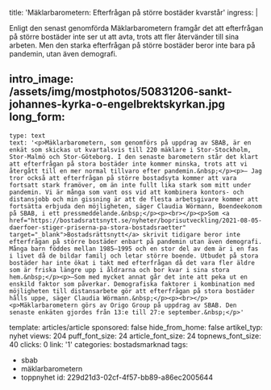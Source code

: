 title: 'Mäklarbarometern: Efterfrågan på större bostäder kvarstår'
ingress: |
  <p>Enligt den senast genomförda Mäklarbarometern framgår det att efterfrågan på större bostäder inte ser ut att avta, trots att fler återvänder till sina arbeten. Men den starka efterfrågan på större bostäder beror inte bara på pandemin, utan även demografi.
  </p>
  
intro_image: /assets/img/mostphotos/50831206-sankt-johannes-kyrka-o-engelbrektskyrkan.jpg
long_form:
  -
    type: text
    text: '<p>Mäklarbarometern, som genomförs på uppdrag av SBAB, är en enkät som skickas ut kvartalsvis till 220 mäklare i Stor-Stockholm, Stor-Malmö och Stor-Göteborg. I den senaste barometern står det klart att efterfrågan på stora bostäder inte kommer minska, trots att vi återgått till en mer normal tillvaro efter pandemin.&nbsp;</p><p>– Jag tror också att efterfrågan på större bostadsyta kommer att vara fortsatt stark framöver, om än inte fullt lika stark som mitt under pandemin. Vi är många som vant oss vid att kombinera kontors- och distansjobb och min gissning är att de flesta arbetsgivare kommer att fortsätta erbjuda den möjligheten, säger Claudia Wörmann, Boendeekonom på SBAB, i ett pressmeddelande.&nbsp;</p><p><br></p><p>Som <a href="https://bostadsrattsnytt.se/nyheter/boprisutveckling/2021-08-05-daerfoer-stiger-priserna-pa-stora-bostadsraetter" target="_blank">Bostadsrättsnytt</a> skrivit tidigare beror inte efterfrågan på större bostäder enbart på pandemin utan även demografi. Många barn föddes mellan 1985–1995 och en stor del av dem är i en fas i livet då de bildar familj och letar större boende. Utbudet på stora bostäder har inte ökat i takt med efterfrågan då det vara fler äldre som är friska längre upp i åldrarna och bor kvar i sina stora hem.&nbsp;</p><p>–Som med mycket annat går det inte att peka ut en enskild faktor som påverkar. Demografiska faktorer i kombination med möjligheten till distansarbete gör att efterfrågan på stora bostäder hålls uppe, säger Claudia Wörmann.&nbsp;</p><p><br></p><p>Mäklarbarometern görs av Origo Group på uppdrag av SBAB. Den senaste enkäten gjordes från 13:e till 27:e september.&nbsp;</p>'
template: articles/article
sponsored: false
hide_from_home: false
artikel_typ: nyhet
views: 204
puff_font_size: 24
article_font_size: 24
topnews_font_size: 40
clicks: 0
link: '1'
categories: bostadsmarknad
tags:
  - sbab
  - mäklarbarometern
  - toppnyhet
id: 229d21d3-02cf-4f57-bb89-a86ec2005644
